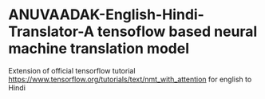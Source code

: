 # ANUVAADAK-English-Hindi-Translator-A tensoflow based neural machine translation model
Extension of official tensorflow tutorial https://www.tensorflow.org/tutorials/text/nmt_with_attention for english to Hindi
